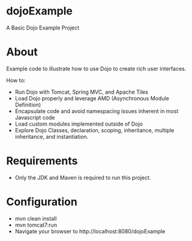 dojoExample
=================

A Basic Dojo Example Project

About
=====

Example code to illustrate how to use Dojo to create rich user interfaces.

How to:
 * Run Dojo with Tomcat, Spring MVC, and Apache Tiles
 * Load Dojo properly and leverage AMD (Asynchronous Module Definition)
 * Encapsulate code and avoid namespacing issues inherent in most Javascript code
 * Load custom modules implemented outside of Dojo
 * Explore Dojo Classes, declaration, scoping, inheritance, multiple inheritance, and instantiation.

Requirements
============

 * Only the JDK and Maven is required to run this project.

Configuration
=============

 * mvn clean install
 * mvn tomcat7:run
 * Navigate your browser to http://localhost:8080/dojoExample

